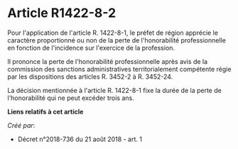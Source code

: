 # Article R1422-8-2

Pour l'application de l'article R. 1422-8-1, le préfet de région apprécie le caractère proportionné ou non de la perte de
l'honorabilité professionnelle en fonction de l'incidence sur l'exercice de la profession.

Il prononce la perte de l'honorabilité professionnelle après avis de la commission des sanctions administratives
territorialement compétente régie par les dispositions des articles R. 3452-2 à R. 3452-24.

La décision mentionnée à l'article R. 1422-8-1 fixe la durée de la perte de l'honorabilité qui ne peut excéder trois ans.

**Liens relatifs à cet article**

_Créé par_:

  - Décret n°2018-736 du 21 août 2018 - art. 1
